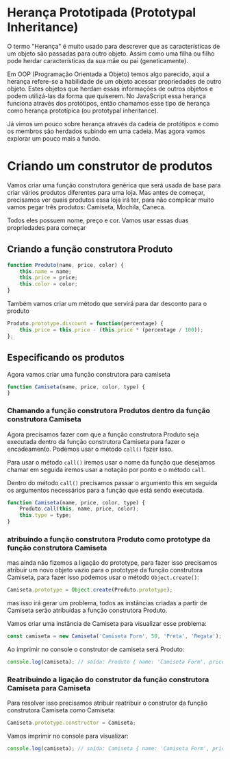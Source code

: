 # Herança Prototipada (Prototypal Inheritance)

O termo "Herança" é muito usado para descrever que as características de um objeto são passadas para outro objeto. Assim como uma filha ou filho pode herdar características da sua mãe ou pai (geneticamente).

Em OOP (Programação Orientada a Objeto) temos algo parecido, aqui a herança refere-se a habilidade de um objeto acessar propriedades de outro objeto. Estes objetos que herdam essas informações de outros objetos e podem utilizá-las da forma que quiserem. No JavaScript essa herança funciona através dos protótipos, então chamamos esse tipo de herança como herança prototípica (ou prototypal inheritance).

Já vimos um pouco sobre herança através da cadeia de protótipos e como os membros são herdados subindo em uma cadeia. Mas agora vamos explorar um pouco mais a fundo.

# Criando um construtor de produtos

Vamos criar uma função construtora genérica que será usada de base para criar vários produtos diferentes para uma loja. Mas antes de começar, precisamos ver quais produtos essa loja irá ter, para não complicar muito vamos pegar três produtos: Camiseta, Mochila, Caneca.

Todos eles possuem nome, preço e cor. Vamos usar essas duas propriedades para começar

## Criando a função construtora Produto

```js
function Produto(name, price, color) {
    this.name = name;
    this.price = price;
    this.color = color;
}
```

Também vamos criar um método que servirá para dar desconto para o produto

```js
Produto.prototype.discount = function(percentage) {
    this.price = this.price - (this.price * (percentage / 100));
};
```

## Especificando os produtos

Agora vamos criar uma função construtora para camiseta

```js
function Camiseta(name, price, color, type) {
}
```

### Chamando a função construtora Produtos dentro da função construtora Camiseta

Agora precisamos fazer com que a função construtora Produto seja executada dentro da função construtora Camiseta para fazer o encadeamento. Podemos usar o método  `call()` fazer isso.

Para usar o método `call()` iremos usar o nome da função que desejamos chamar em seguida iremos usar a notação por ponto e o método `call`.

Dentro do método `call()` precisamos passar o argumento this em seguida os argumentos necessários para a função que está sendo executada.

```js
function Camiseta(name, price, color, type) {
    Produto.call(this, name, price, color);
    this.type = type;
}
```

### atribuindo a função construtora Produto como prototype da função construtora Camiseta

mas ainda não fizemos a ligação do prototype, para fazer isso precisamos atribuir um novo objeto vazio para o prototype da função construtora Camiseta, para fazer isso podemos usar o método `Object.create()`:

```js
Camiseta.prototype = Object.create(Produto.prototype);
```

mas isso irá gerar um problema, todos as instâncias criadas a partir de Camiseta serão atribuídas a função construtora Produto.

Vamos criar uma instância de Camiseta para visualizar esse problema:

```js
const camiseta = new Camiseta('Camiseta Form', 50, 'Preta', 'Regata');
```

Ao imprimir no console o construtor de camiseta será Produto:

```js
console.log(camiseta); // saída: Produto { name: 'Camiseta Form', price: 50, color: 'Preta' }
```

### Reatribuindo a ligação do construtor da função construtora Camiseta para Camiseta

Para resolver isso precisamos atribuir reatribuir o construtor da função construtora Camiseta como Camiseta:

```js
Camiseta.prototype.constructor = Camiseta;
```

Vamos imprimir no console para visualizar:

```js
console.log(camiseta); // saída: Camiseta { name: 'Camiseta Form', price: 50, color: 'Preta' }
```